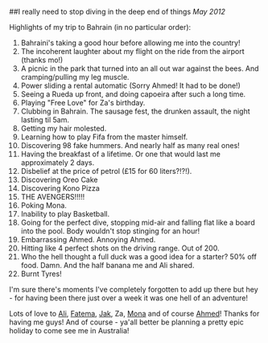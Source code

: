 ##I really need to stop diving in the deep end of things
_May 2012_
 
Highlights of my trip to Bahrain (in no particular order):

1. Bahraini's taking a good hour before allowing me into the country!
2. The incoherent laughter about my flight on the ride from the airport (thanks mo!)
3. A picnic in the park that turned into an all out war against the bees. And cramping/pulling my leg muscle. 
4. Power sliding a rental automatic (Sorry Ahmed! It had to be done!)
5. Seeing a Rueda up front, and doing capoeira after such a long time.
5. Playing "Free Love" for Za's birthday.
6. Clubbing in Bahrain. The sausage fest, the drunken assault, the night lasting til 5am. 
7. Getting my hair molested.
8. Learning how to play Fifa from the master himself.
9. Discovering 98 fake hummers. And nearly half as many real ones!
10. Having the breakfast of a lifetime. Or one that would last me approximately 2 days.
11. Disbelief at the price of petrol (£15 for 60 liters?!?!). 
12. Discovering Oreo Cake
13. Discovering Kono Pizza
14. THE AVENGERS!!!!!
15. Poking Mona.
16. Inability to play Basketball.
17. Going for the perfect dive, stopping mid-air and falling flat like a board into the pool. Body wouldn't stop stinging for an hour!
18. Embarrassing Ahmed. Annoying Ahmed.
19. Hitting like 4 perfect shots on the driving range. Out of 200.
20. Who the hell thought a full duck was a good idea for a starter? 50% off food. Damn. And the half banana me and Ali shared.
21. Burnt Tyres!

I'm sure there's moments I've completely forgotten to add up there but hey - for having been there just over a week it was one hell of an adventure!

Lots of love to [Ali](https://twitter.com/#!/DesirePeeper), [Fatema](https://twitter.com/#!/fatema_bh), [Jak](https://twitter.com/#!/21pst3r), Za, [Mona](https://twitter.com/#!/phoenixmon) and of course [Ahmed](https://twitter.com/#!/ahmedesbai)! Thanks for having me guys! And of course - ya'all better be planning a pretty epic holiday to come see me in Australia!

<object width="480" height="360"><param name="movie" value="http://www.youtube-nocookie.com/v/bRaqB61bAvM?version=3&hl=en_US&rel=0"></param><param name="allowFullScreen" value="true"></param><param name="allowscriptaccess" value="always"></param><embed src="http://www.youtube-nocookie.com/v/bRaqB61bAvM?version=3&hl=en_US&rel=0" type="application/x-shockwave-flash" width="480" height="360" allowscriptaccess="always" allowfullscreen="true"></embed></object>